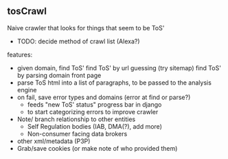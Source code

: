 tosCrawl
--------

Naive crawler that looks for things that seem to be ToS'

 * TODO: decide method of crawl list (Alexa?)

features:
 * given domain, find ToS'
    find ToS' by url guessing (try sitemap)
    find ToS' by parsing domain front page
 * parse ToS html into a list of paragraphs, to be passed to the analysis engine
 * on fail, save error types and domains (error at find or parse?)
    * feeds "new ToS' status" progress bar in django
    * to start categorizing errors to improve crawler
 * Note/ branch relationship to other entities
    * Self Regulation bodies (IAB, DMA(?), add more)
    * Non-consumer facing data brokers
 * other xml/metadata (P3P)
 * Grab/save cookies (or make note of who provided them)
